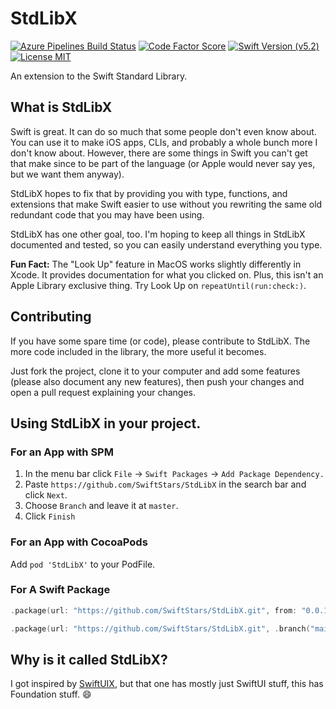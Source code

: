 # StdLibX
[![Azure Pipelines Build Status](https://img.shields.io/azure-devops/build/SwiftStars/cf764067-e0bf-47cf-ba14-ac21bb8771d8/2?logo=Azure%20Pipelines&logoColor=informational&style=flat-square&labelColor=363C43)](https://dev.azure.com/SwiftStars/StdLibX/_build?definitionId=2) [![Code Factor Score](https://img.shields.io/codefactor/grade/github/SwiftStars/StdLibX?logo=codefactor&style=flat-square&labelColor=363C43)](https://www.codefactor.io/repository/github/swiftstars/stdlibx) [![Swift Version (v5.2)](https://img.shields.io/badge/Swift-v5.2-orange?style=flat-square&logo=swift&labelColor=363C43)](https://github.com/apple/swift) [![License MIT](https://img.shields.io/github/license/SwiftStars/StdLibX?color=blue&logo=GitHub&style=flat-square&labelColor=363C43)](LICENSE)

An extension to the Swift Standard Library.

## What is StdLibX
Swift is great. It can do so much that some people don't even know about. You can use it to make iOS apps, CLIs, and probably a whole bunch more I don't know about. However, there are some things in Swift you can't get that make since to be part of the language (or Apple would never say yes, but we want them anyway).

StdLibX hopes to fix that by providing you with type, functions, and extensions that make Swift easier to use without you rewriting the same old redundant code that you may have been using.

StdLibX has one other goal, too. I'm hoping to keep all things in StdLibX documented and tested, so you can easily understand everything you type.

**Fun Fact:** The "Look Up" feature in MacOS works slightly differently in Xcode. It provides documentation for what you clicked on. Plus, this isn't an Apple Library exclusive thing. Try Look Up on `repeatUntil(run:check:)`.

## Contributing
If you have some spare time (or code), please contribute to StdLibX. The more code included in the library, the more useful it becomes.

 Just fork the project, clone it to your computer and add some features (please also document any new features), then push your changes and open a pull request explaining your changes.

## Using StdLibX in your project.

### For an App with SPM

1. In the menu bar click `File` -> `Swift Packages` -> `Add Package Dependency.`
2. Paste `https://github.com/SwiftStars/StdLibX` in the search bar and click `Next`.
3. Choose `Branch` and leave it at `master`.
4. Click `Finish`

### For an App with CocoaPods

Add `pod 'StdLibX'` to your PodFile.

### For A Swift Package

```swift
.package(url: "https://github.com/SwiftStars/StdLibX.git", from: "0.0.1")
```

```Swift
.package(url: "https://github.com/SwiftStars/StdLibX.git", .branch("main"))
```


## Why is it called StdLibX?
I got inspired by [SwiftUIX](https://github.com/SwiftUIX/SwiftUIX), but that one has mostly just SwiftUI stuff, this has Foundation stuff. :smile:
